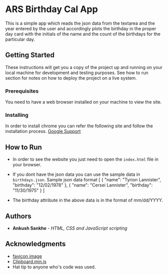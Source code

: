 # ARS Birthday Cal App

This is a simple app which reads the json data from the textarea and the year entered by the user and accordingly plots the birthday in the proper day card with the initials of the name and the count of the birthdays for the particular day.

## Getting Started

These instructions will get you a copy of the project up and running on your local machine for development and testing purposes. See how to run section for notes on how to deploy the project on a live system.

### Prerequisites

You need to have a web browser installed on your machine to view the site.

### Installing

In order to install chrome you can refer the following site and follow the installation process.
[Google Support](https://support.google.com/chrome/answer/95346?co=GENIE.Platform%3DDesktop&hl=en-GB)

## How to Run

* In order to see the website you just need to open the `index.html` file in your browser.
* If you dont have the json data you can use the sample data in `birthdays.json`.
Sample json data format
[
    {
      "name": "Tyrion Lannister",
      "birthday": "12/02/1978"
    }, {
      "name": "Cersei Lannister",
      "birthday": "11/30/1975"
    }
]    

* The birthday attribute in the above data is in the format of mm/dd/YYYY.


## Authors

* **Ankush Sankhe** - *HTML, CSS and JavaScript scripting* 

## Acknowledgments

* [favicon image](https://cdn4.iconfinder.com/data/icons/iconsimple-logotypes/512/github-512.png)
* [Clipboard.min.js](https://cdnjs.cloudflare.com/ajax/libs/clipboard.js/1.7.1/clipboard.min.js)
* Hat tip to anyone who's code was used.
